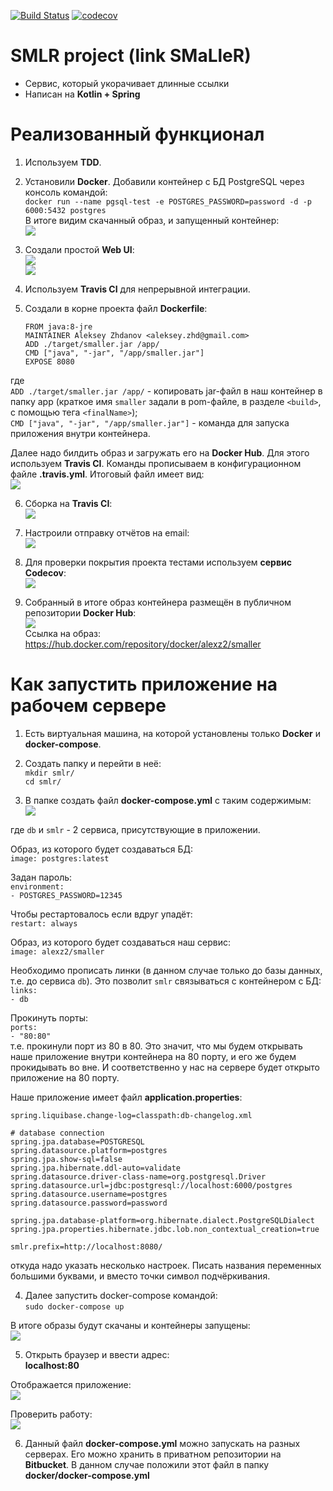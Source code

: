 [![Build Status](https://travis-ci.org/aleksey-nsk/link_shortener.svg?branch=master)](https://travis-ci.org/aleksey-nsk/link_shortener)
[![codecov](https://codecov.io/gh/aleksey-nsk/link_shortener/branch/master/graph/badge.svg?token=GU31JRCDMH)](https://codecov.io/gh/aleksey-nsk/link_shortener)

# SMLR project (link SMaLleR)
- Сервис, который укорачивает длинные ссылки
- Написан на **Kotlin + Spring**

# Реализованный функционал
1. Используем **TDD**.

2. Установили **Docker**. Добавили контейнер с БД PostgreSQL через консоль командой:  
`docker run --name pgsql-test -e POSTGRES_PASSWORD=password -d -p 6000:5432 postgres`  
В итоге видим скачанный образ, и запущенный контейнер:  
![](https://github.com/aleksey-nsk/link_shortener/blob/master/screenshots/08_image_and_container.png)  

3. Создали простой **Web UI**:  
![](https://github.com/aleksey-nsk/link_shortener/blob/master/screenshots/01_verstka.png)  
![](https://github.com/aleksey-nsk/link_shortener/blob/master/screenshots/02_verstka.png)

4. Используем **Travis CI** для непрерывной интеграции.   

5. Создали в корне проекта файл **Dockerfile**: 
  
       FROM java:8-jre
       MAINTAINER Aleksey Zhdanov <aleksey.zhd@gmail.com>
       ADD ./target/smaller.jar /app/
       CMD ["java", "-jar", "/app/smaller.jar"]
       EXPOSE 8080
  
где  
`ADD ./target/smaller.jar /app/` - копировать jar-файл в наш контейнер в папку app (краткое имя `smaller` задали
в pom-файле, в разделе `<build>`, с помощью тега `<finalName>`);  
`CMD ["java", "-jar", "/app/smaller.jar"]` - команда для запуска приложения внутри контейнера.  

Далее надо билдить образ и загружать его на **Docker Hub**. Для этого используем **Travis CI**. Команды
прописываем в конфигурационном файле **.travis.yml**. Итоговый файл имеет вид:  
![](https://github.com/aleksey-nsk/link_shortener/blob/master/screenshots/03_config_for_travis_ci.png)  

6. Сборка на **Travis CI**:  
![](https://github.com/aleksey-nsk/link_shortener/blob/master/screenshots/04_build_on_travis_ci.png)

7. Настроили отправку отчётов на email:  
![](https://github.com/aleksey-nsk/link_shortener/blob/master/screenshots/05_report_to_email.png)

8. Для проверки покрытия проекта тестами используем **сервис Codecov**:  
![](https://github.com/aleksey-nsk/link_shortener/blob/master/screenshots/06_test_coverage_on_codecov.png)

9. Собранный в итоге образ контейнера размещён в публичном репозитории **Docker Hub**:  
![](https://github.com/aleksey-nsk/link_shortener/blob/master/screenshots/07_container_image_on_docker_hub.png)  
Ссылка на образ: https://hub.docker.com/repository/docker/alexz2/smaller

# Как запустить приложение на рабочем сервере
1. Есть виртуальная машина, на которой установлены только **Docker** и **docker-compose**.

2. Создать папку и перейти в неё:  
`mkdir smlr/`  
`cd smlr/`

3. В папке создать файл **docker-compose.yml** с таким содержимым:  
![](https://github.com/aleksey-nsk/link_shortener/blob/master/screenshots/09_docker_compose.png)  

где `db` и `smlr` - 2 сервиса, присутствующие в приложении.  

Образ, из которого будет создаваться БД:    
`image: postgres:latest`  

Задан пароль:  
`environment:`  
`- POSTGRES_PASSWORD=12345`  

Чтобы рестартовалось если вдруг упадёт:  
`restart: always`  

Образ, из которого будет создаваться наш сервис:  
`image: alexz2/smaller`  

Необходимо прописать линки (в данном случае только до базы данных, т.е. до сервиса `db`). Это позволит
`smlr` связываться с контейнером с БД:  
`links:`  
`- db`  

Прокинуть порты:  
`ports:`  
`- "80:80"`  
т.е. прокинули порт из 80 в 80. Это значит, что мы будем открывать наше приложение внутри контейнера на 80 порту,
и его же будем прокидывать во вне. И соответственно у нас на сервере будет открыто приложение на 80 порту.  

Наше приложение имеет файл **application.properties**:

    spring.liquibase.change-log=classpath:db-changelog.xml
    
    # database connection
    spring.jpa.database=POSTGRESQL
    spring.datasource.platform=postgres
    spring.jpa.show-sql=false
    spring.jpa.hibernate.ddl-auto=validate
    spring.datasource.driver-class-name=org.postgresql.Driver
    spring.datasource.url=jdbc:postgresql://localhost:6000/postgres
    spring.datasource.username=postgres
    spring.datasource.password=password
    
    spring.jpa.database-platform=org.hibernate.dialect.PostgreSQLDialect
    spring.jpa.properties.hibernate.jdbc.lob.non_contextual_creation=true
    
    smlr.prefix=http://localhost:8080/

откуда надо указать несколько настроек. Писать названия переменных большими буквами, и вместо точки 
символ подчёркивания.
    
4. Далее запустить docker-compose командой:  
`sudo docker-compose up`  

В итоге образы будут скачаны и контейнеры запущены:  
![](https://github.com/aleksey-nsk/link_shortener/blob/master/screenshots/10_images_containers.png)  

5. Открыть браузер и ввести адрес:  
**localhost:80**  

Отображается приложение:  
![](https://github.com/aleksey-nsk/link_shortener/blob/master/screenshots/11_test_app.png)  

Проверить работу:  
![](https://github.com/aleksey-nsk/link_shortener/blob/master/screenshots/12_test_app.png)  

6. Данный файл **docker-compose.yml** можно запускать на разных серверах. Его можно хранить
в приватном репозитории на **Bitbucket**. В данном случае положили этот файл в папку **docker/docker-compose.yml**
